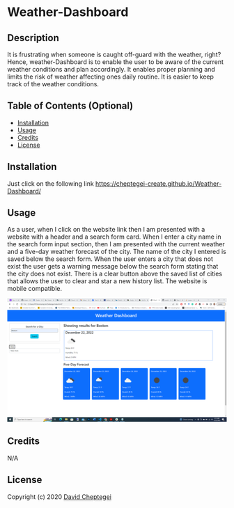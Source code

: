 # Weather-Dashboard

## Description

It is frustrating when someone is caught off-guard with the weather, right? Hence, weather-Dashboard is to enable the user to be aware of the current weather conditions and plan accordingly. It enables proper planning and limits the risk of weather affecting ones daily routine. It is easier to keep track of the weather conditions.

## Table of Contents (Optional)

- [Installation](#installation)
- [Usage](#usage)
- [Credits](#credits)
- [License](#license)

## Installation

Just click on the following link https://cheptegei-create.github.io/Weather-Dashboard/

## Usage

As a user, when I click on the website link then I am presented with a website with a header and a search form card. When I enter a city name in the search form input section, then I am presented with the current weather and a five-day weather forecast of the city. The name of the city I entered is saved below the search form. When the user enters a city that does not exist the user gets a warning message below the search form stating that the city does not exist. There is a clear button above the saved list of cities that allows the user to clear and star a new history list. The website is mobile compatible.

   
![alt weather-dashboard screenshot](./assets/images/2022-12-22%20(2).png)
   

## Credits

N/A

## License

Copyright (c) 2020 [David Cheptegei](https://github.com/cheptegei-create)
